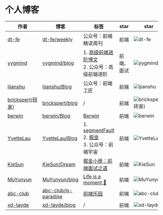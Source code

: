 # 个人博客

作者 | 博客 | 标签 | star | star
------------ | ------------- | ------------- | ------------- | -------------
[dt-fe](https://github.com/dt-fe) | [dt-fe/weekly](https://github.com/dt-fe/weekly) | 公众号：前端精读周刊 <br> | 前端 | ![dt-fe](https://img.shields.io/github/stars/dt-fe/weekly?style=social)
[yygmind](https://github.com/yygmind) | [yygmind/blog](https://github.com/yygmind/blog) | 1. [高级前端进阶博文](https://muyiy.cn/blog/) <br>2. 公众号：高级前端进阶 <br> | 前端、面试 | ![yygmind](https://img.shields.io/github/stars/yygmind/blog?style=social)
[ljianshu](https://github.com/ljianshu) | [ljianshu/Blog](https://github.com/ljianshu/Blog) | 公众号：前端工匠 <br> | 前端 | ![ljianshu](https://img.shields.io/github/stars/ljianshu/Blog?style=social)
[brickspert(砖家)](https://github.com/brickspert/blog) | [brickspert/blog](https://github.com/brickspert/blog) | / | 前端 | ![brickspert(砖家)](https://img.shields.io/github/stars/brickspert/blog?style=social)
[berwin](https://github.com/berwin) | [berwin/Blog](https://github.com/berwin/Blog) | [Berwin](https://fe.dog/) <br> | 前端 | ![berwin](https://img.shields.io/github/stars/berwin/blog?style=social)
[YvetteLau](https://github.com/YvetteLau) | [YvetteLau/Blog](https://github.com/YvetteLau/Blog) | 1. [segmentFault](https://segmentfault.com/u/liuyan666/articles) <br>2. [掘金](https://juejin.im/user/5c6256596fb9a049bd42c770/posts) <br>3. 公众号：前端宇宙 <br> | 前端 | ![YvetteLau](https://img.shields.io/github/stars/YvetteLau/Blog?style=social)
[KieSun](https://github.com/KieSun) | [KieSun/Dream](https://github.com/KieSun/Dream) | [掘金小册：前端面试之道](https://juejin.im/book/6844733763675488269?referrer=574f8d8d2e958a005fd4edac) <br> | 前端 | ![KieSun](https://img.shields.io/github/stars/KieSun/Dream?style=social)
[MuYunyun](https://github.com/MuYunyun) | [MuYunyun/blog](https://github.com/MuYunyun/blog) | [Life is a moment 📔](http://muyunyun.cn/blog/#/README) <br> | 前端 | ![MuYunyun](https://img.shields.io/github/stars/MuYunyun/blog?style=social)
[abc-club](https://github.com/abc-club) | [abc-club/js-paradise](https://github.com/abc-club/js-paradise) | [前端乐园](https://share.aoping.club/) <br> | 前端 | ![abc-club](https://img.shields.io/github/stars/abc-club/js-paradise?style=social)
[xd-tayde](https://github.com/xd-tayde) | [xd-tayde/blog](https://github.com/xd-tayde/blog) | / | 前端 | ![xd-tayde](https://img.shields.io/github/stars/xd-tayde/blog?style=social)
      